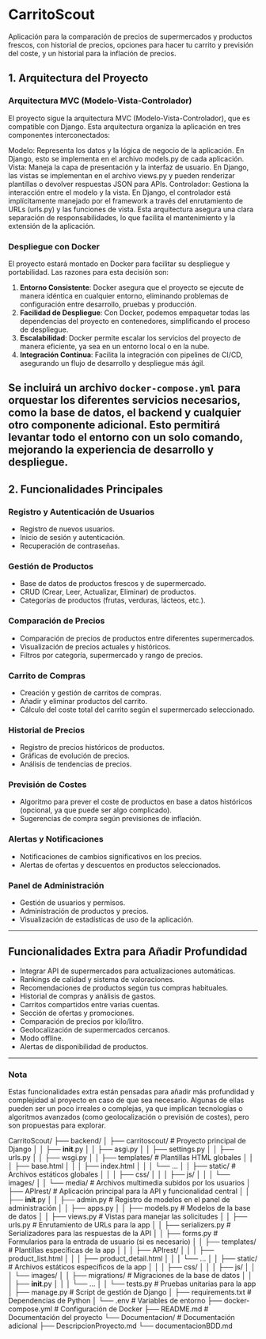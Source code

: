 # CarritoScout

Aplicación para la comparación de precios de supermercados y productos frescos, con historial de precios, opciones para hacer tu carrito y previsión del coste, y un historial para la inflación de precios.

## 1. Arquitectura del Proyecto

### **Arquitectura MVC (Modelo-Vista-Controlador)**


El proyecto sigue la arquitectura MVC (Modelo-Vista-Controlador), que es compatible con Django. Esta arquitectura organiza la aplicación en tres componentes interconectados:

Modelo: Representa los datos y la lógica de negocio de la aplicación. En Django, esto se implementa en el archivo models.py de cada aplicación.
Vista: Maneja la capa de presentación y la interfaz de usuario. En Django, las vistas se implementan en el archivo views.py y pueden renderizar plantillas o devolver respuestas JSON para APIs.
Controlador: Gestiona la interacción entre el modelo y la vista. En Django, el controlador está implícitamente manejado por el framework a través del enrutamiento de URLs (urls.py) y las funciones de vista.
Esta arquitectura asegura una clara separación de responsabilidades, lo que facilita el mantenimiento y la extensión de la aplicación.

### **Despliegue con Docker**

El proyecto estará montado en Docker para facilitar su despliegue y portabilidad. Las razones para esta decisión son:

1. **Entorno Consistente**: Docker asegura que el proyecto se ejecute de manera idéntica en cualquier entorno, eliminando problemas de configuración entre desarrollo, pruebas y producción.
2. **Facilidad de Despliegue**: Con Docker, podemos empaquetar todas las dependencias del proyecto en contenedores, simplificando el proceso de despliegue.
3. **Escalabilidad**: Docker permite escalar los servicios del proyecto de manera eficiente, ya sea en un entorno local o en la nube.
4. **Integración Continua**: Facilita la integración con pipelines de CI/CD, asegurando un flujo de desarrollo y despliegue más ágil.

Se incluirá un archivo `docker-compose.yml` para orquestar los diferentes servicios necesarios, como la base de datos, el backend y cualquier otro componente adicional. Esto permitirá levantar todo el entorno con un solo comando, mejorando la experiencia de desarrollo y despliegue.
---
## 2. **Funcionalidades Principales**

### **Registro y Autenticación de Usuarios**
- Registro de nuevos usuarios.
- Inicio de sesión y autenticación.
- Recuperación de contraseñas.

### **Gestión de Productos**
- Base de datos de productos frescos y de supermercado.
- CRUD (Crear, Leer, Actualizar, Eliminar) de productos.
- Categorías de productos (frutas, verduras, lácteos, etc.).

### **Comparación de Precios**
- Comparación de precios de productos entre diferentes supermercados.
- Visualización de precios actuales y históricos.
- Filtros por categoría, supermercado y rango de precios.

### **Carrito de Compras**
- Creación y gestión de carritos de compras.
- Añadir y eliminar productos del carrito.
- Cálculo del coste total del carrito según el supermercado seleccionado.

### **Historial de Precios**
- Registro de precios históricos de productos.
- Gráficas de evolución de precios.
- Análisis de tendencias de precios.

### **Previsión de Costes**
- Algoritmo para prever el coste de productos en base a datos históricos (opcional, ya que puede ser algo complicado).
- Sugerencias de compra según previsiones de inflación.

### **Alertas y Notificaciones**
- Notificaciones de cambios significativos en los precios.
- Alertas de ofertas y descuentos en productos seleccionados.

### **Panel de Administración**
- Gestión de usuarios y permisos.
- Administración de productos y precios.
- Visualización de estadísticas de uso de la aplicación.

---

## **Funcionalidades Extra para Añadir Profundidad**
- Integrar API de supermercados para actualizaciones automáticas.
- Rankings de calidad y sistema de valoraciones.
- Recomendaciones de productos según tus compras habituales.
- Historial de compras y análisis de gastos.
- Carritos compartidos entre varias cuentas.
- Sección de ofertas y promociones.
- Comparación de precios por kilo/litro.
- Geolocalización de supermercados cercanos.
- Modo offline.
- Alertas de disponibilidad de productos.

---

### **Nota**
Estas funcionalidades extra están pensadas para añadir más profundidad y complejidad al proyecto en caso de que sea necesario. Algunas de ellas pueden ser un poco irreales o complejas, ya que implican tecnologías o algoritmos avanzados (como geolocalización o previsión de costes), pero son propuestas para explorar.

CarritoScout/
├── backend/
│   ├── carritoscout/  # Proyecto principal de Django
│   │   ├── __init__.py
│   │   ├── asgi.py
│   │   ├── settings.py
│   │   ├── urls.py
│   │   ├── wsgi.py
│   │   ├── templates/  # Plantillas HTML globales
│   │   │   ├── base.html
│   │   │   ├── index.html
│   │   │   └── ...
│   │   ├── static/  # Archivos estáticos globales
│   │   │   ├── css/
│   │   │   ├── js/
│   │   │   └── images/
│   │   └── media/  # Archivos multimedia subidos por los usuarios
│   ├── APIrest/  # Aplicación principal para la API y funcionalidad central
│   │   ├── __init__.py
│   │   ├── admin.py  # Registro de modelos en el panel de administración
│   │   ├── apps.py
│   │   ├── models.py  # Modelos de la base de datos
│   │   ├── views.py  # Vistas para manejar las solicitudes
│   │   ├── urls.py  # Enrutamiento de URLs para la app
│   │   ├── serializers.py  # Serializadores para las respuestas de la API
│   │   ├── forms.py  # Formularios para la entrada de usuario (si es necesario)
│   │   ├── templates/  # Plantillas específicas de la app
│   │   │   ├── APIrest/
│   │   │       ├── product_list.html
│   │   │       ├── product_detail.html
│   │   │       └── ...
│   │   ├── static/  # Archivos estáticos específicos de la app
│   │   │   ├── css/
│   │   │   ├── js/
│   │   │   └── images/
│   │   ├── migrations/  # Migraciones de la base de datos
│   │   │   ├── __init__.py
│   │   │   └── ...
│   │   └── tests.py  # Pruebas unitarias para la app
│   ├── manage.py  # Script de gestión de Django
│   ├── requirements.txt  # Dependencias de Python
│   └── .env  # Variables de entorno
├── docker-compose.yml  # Configuración de Docker
├── README.md  # Documentación del proyecto
└── Documentacion/  # Documentación adicional
    ├── DescripcionProyecto.md
    └── documentacionBDD.md